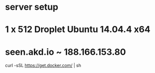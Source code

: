 # server setup
#
# 1 x 512 Droplet Ubuntu 14.04.4 x64
# seen.akd.io ~ 188.166.153.80

curl -sSL https://get.docker.com/ | sh
